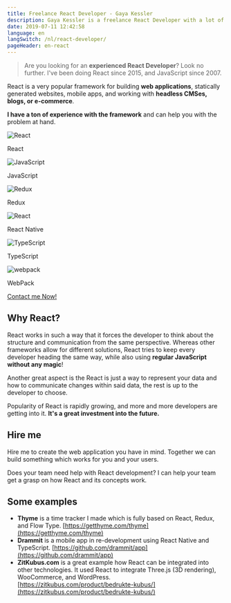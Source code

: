 ```yaml
---
title: Freelance React Developer - Gaya Kessler
description: Gaya Kessler is a freelance React Developer with a lot of experience. The person you need.
date: 2019-07-11 12:42:58
language: en
langSwitch: /nl/react-developer/
pageHeader: en-react
---
```


> Are you looking for an **experienced React Developer**? Look no further. I've been doing React since 2015, and JavaScript since 2007.

React is a very popular framework for building **web applications**, statically generated websites, mobile apps, and working with **headless CMSes, blogs, or e-commerce**.

**I have a ton of experience with the framework** and can help you with the problem at hand.

<section class="experience experience--logos">
  <div class="experience__item">
    <img src="/images/react-logo.svg" alt="React">
    <p>React</p>
  </div>
  <div class="experience__item">
    <img src="/images/js-logo.svg" alt="JavaScript">
    <p>JavaScript</p>
  </div>
  <div class="experience__item">
    <img src="/images/redux-logo.svg" alt="Redux">
    <p>Redux</p>
  </div>
  <div class="experience__item">
    <img src="/images/react-logo.svg" alt="React">
    <p>React Native</p>
  </div>
  <div class="experience__item">
    <img src="/images/typescript-logo.svg" alt="TypeScript">
    <p>TypeScript</p>
  </div>
  <div class="experience__item">
    <img src="/images/webpack-logo.svg" alt="webpack">
    <p>WebPack</p>
  </div>
</section>

<section class="contact-now">
    <a class="contact-now__link" href="#contact">Contact me Now!</a>
</section>

## Why React?

React works in such a way that it forces the developer to think about the structure and communication from the same perspective. Whereas other frameworks allow for different solutions, React tries to keep every developer heading the same way, while also using **regular JavaScript without any magic**!

Another great aspect is the React is just a way to represent your data and how to communicate changes within said data, the rest is up to the developer to choose.

Popularity of React is rapidly growing, and more and more developers are getting into it. **It's a great investment into the future.**

## Hire me

Hire me to create the web application you have in mind. Together we can build something which works for you and your users.

Does your team need help with React development? I can help your team get a grasp on how React and its concepts work.

## Some examples

- **Thyme** is a time tracker I made which is fully based on React, Redux, and Flow Type.
  [https://getthyme.com/thyme](https://getthyme.com/thyme)
- **Drammit** is a mobile app in re-development using React Native and TypeScript.
  [https://github.com/drammit/app](https://github.com/drammit/app)
- **ZitKubus.com** is a great example how React can be integrated into other technologies. It used React to integrate Three.js (3D rendering), WooCommerce, and WordPress.
  [https://zitkubus.com/product/bedrukte-kubus/](https://zitkubus.com/product/bedrukte-kubus/)
